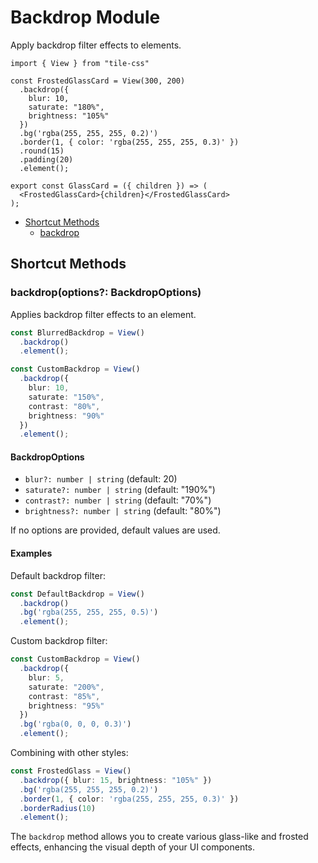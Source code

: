 # Backdrop Module

Apply backdrop filter effects to elements.

```tsx
import { View } from "tile-css"

const FrostedGlassCard = View(300, 200)
  .backdrop({
    blur: 10,
    saturate: "180%",
    brightness: "105%"
  })
  .bg('rgba(255, 255, 255, 0.2)')
  .border(1, { color: 'rgba(255, 255, 255, 0.3)' })
  .round(15)
  .padding(20)
  .element();

export const GlassCard = ({ children }) => (
  <FrostedGlassCard>{children}</FrostedGlassCard>
);
```

- [Shortcut Methods](#shortcut-methods)
  - [backdrop](#backdropoptions-backdropoptions)

## Shortcut Methods

### backdrop(options?: BackdropOptions)

Applies backdrop filter effects to an element.

```typescript
const BlurredBackdrop = View()
  .backdrop()
  .element();

const CustomBackdrop = View()
  .backdrop({
    blur: 10,
    saturate: "150%",
    contrast: "80%",
    brightness: "90%"
  })
  .element();
```

#### BackdropOptions

- `blur?: number | string` (default: 20)
- `saturate?: number | string` (default: "190%")
- `contrast?: number | string` (default: "70%")
- `brightness?: number | string` (default: "80%")

If no options are provided, default values are used.

#### Examples

Default backdrop filter:

```typescript
const DefaultBackdrop = View()
  .backdrop()
  .bg('rgba(255, 255, 255, 0.5)')
  .element();
```

Custom backdrop filter:

```typescript
const CustomBackdrop = View()
  .backdrop({
    blur: 5,
    saturate: "200%",
    contrast: "85%",
    brightness: "95%"
  })
  .bg('rgba(0, 0, 0, 0.3)')
  .element();
```

Combining with other styles:

```typescript
const FrostedGlass = View()
  .backdrop({ blur: 15, brightness: "105%" })
  .bg('rgba(255, 255, 255, 0.2)')
  .border(1, { color: 'rgba(255, 255, 255, 0.3)' })
  .borderRadius(10)
  .element();
```

The `backdrop` method allows you to create various glass-like and frosted effects, enhancing the visual depth of your UI components.